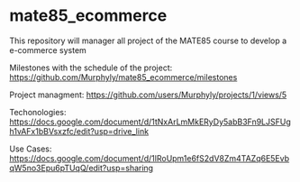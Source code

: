 # mate85_ecommerce
This repository will manager all project of the MATE85 course to develop a e-commerce system 

Milestones with the schedule of the project:
https://github.com/Murphyly/mate85_ecommerce/milestones

Project managment:
https://github.com/users/Murphyly/projects/1/views/5

Techonologies:
https://docs.google.com/document/d/1tNxArLmMkERyDy5abB3Fn9LJSFUgh1vAFx1bBVsxzfc/edit?usp=drive_link

Use Cases:
https://docs.google.com/document/d/1lRoUpm1e6fS2dV8Zm4TAZq6E5EvbqW5no3Epu6pTUqQ/edit?usp=sharing
